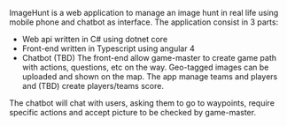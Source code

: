 ImageHunt is a web application to manage an image hunt in real life using mobile phone and chatbot as interface. The application consist in 3 parts:

* Web api written in C# using dotnet core
* Front-end written in Typescript using angular 4
* Chatbot (TBD)
The front-end allow game-master to create game path with actions, questions, etc on the way. Geo-tagged images can be uploaded and shown on the map. The app manage teams and players and (TBD) create players/teams score.

The chatbot will chat with users, asking them to go to waypoints, require specific actions and accept picture to be checked by game-master.
